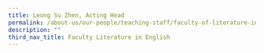 ```yaml
---
title: Leong Su Zhen, Acting Head
permalink: /about-us/our-people/teaching-staff/faculty-of-literature-in-english/leong-su-zhen/
description: ""
third_nav_title: Faculty Literature in English
---
```


